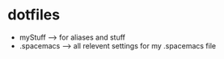 # dotfiles

* myStuff --> for aliases and stuff
* .spacemacs --> all relevent settings for my .spacemacs file

